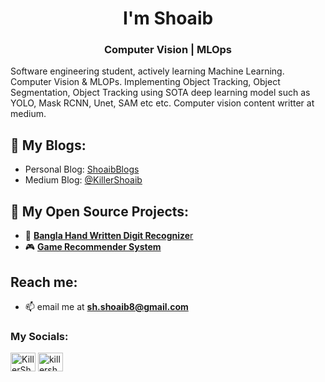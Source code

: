 <h1 align="center">I'm Shoaib</h1>
<h3 align="center">Computer Vision | MLOps </h3>
<p>Software engineering student, actively learning Machine Learning. Computer Vision & MLOPs. Implementing Object Tracking, Object Segmentation, Object Tracking using SOTA deep learning model such as YOLO, Mask RCNN, Unet, SAM etc etc. Computer vision content writter at medium.</p>

## 📝 My Blogs:
-  Personal Blog: [ShoaibBlogs](https://killershoaib.github.io)
-  Medium Blog: [@KillerShoaib](https://medium.com/@KillerShoaib)

## 🌟 My Open Source Projects:
- 🔢 [ **Bangla Hand Written Digit Recognize**r](https://github.com/KillerShoaib/BanglaDigitClassifierCNN)
- 🎮 [ **Game Recommender System**](https://github.com/KillerShoaib/GameRecommendation)

## Reach me:
- 📫 email me at **sh.shoaib8@gmail.com**

<h3 align="left">My Socials:</h3>
<p align="left">
<a href="https://github.com/KillerShoaib" target="blank"><img align="center" src="https://cdn.jsdelivr.net/npm/simple-icons@3.0.1/icons/github.svg" alt="KillerShoaib" height="30" width="40" /></a>
<a href="https://twitter.com/killershoaib__" target="blank"><img align="center" src="https://raw.githubusercontent.com/rahuldkjain/github-profile-readme-generator/master/src/images/icons/Social/twitter.svg" alt="killershoaib__" height="30" width="40" /></a>
</p>
